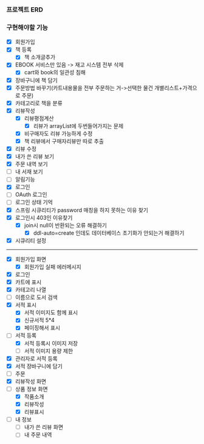 ### 프로젝트 ERD

### 구현해야할 기능
- [x] 회원가입
- [X] 책 등록
  - [X] 책 소개글추가
- [X] EBOOK 서비스만 있음 -> 재고 시스템 전부 삭제
  - [X] cart와 book의 일관성 침해
- [X] 장바구니에 책 담기
- [X] 주문방법 바꾸기(카트내용물을 전부 주문하는 거->선택한 물건 개별리스트+가격으로 주문)
- [X] 카테고리로 책을 분류
- [X] 리뷰작성
  - [X] 리뷰평점계산
    - [X] 리뷰가 arrayList에 두번들어가지는 문제
  - [X] 비구매자도 리뷰 가능하게 수정
  - [X] 책 리뷰에서 구매자리뷰만 따로 추출 
- [X] 리뷰 수정
- [X] 내가 쓴 리뷰 보기
- [X] 주문 내역 보기
- [ ] 내 서재 보기
- [ ] 알림기능
- [X] 로그인
- [ ] OAuth 로그인
- [ ] 로그인 상태 기억
- [X] 스프링 시큐리티가 password 매칭을 하지 못하는 이유 찾기
- [X] 로그인시 403인 이유찾기
  - [x] join시 null이 반환되는 오류 해결하기
    - [x] ddl-auto=create 인데도 데이터베이스 초기화가 안되는거 해결하기
- [X] 시큐리티 설정
***
- [X] 회원가입 화면
  - [X] 회원가입 실패 에러메시지
- [X] 로그인  
- [X] 카트에 표시
- [X] 카테고리 나열
- [ ] 이름으로 도서 검색
- [X] 서적 표시
  - [X] 서적 이미지도 함께 표시
  - [X] 신규서적 5*4
  - [X] 페이징해서 표시
- [ ] 서적 등록
  - [X] 서적 등록시 이미지 저장
  - [ ] 서적 이미지 용량 제한
- [X] 관리자로 서적 등록
- [X] 서적 장바구니에 담기
- [ ] 주문
- [X] 리뷰작성 화면
- [ ] 상품 정보 화면
  - [X] 작품소개
  - [X] 리뷰작성
  - [X] 리뷰표시
- [ ] 내 정보
  - [ ] 내가 쓴 리뷰 화면
  - [ ] 내 주문 내역
